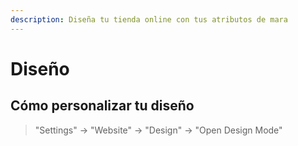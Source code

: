 ```yaml
---
description: Diseña tu tienda online con tus atributos de mara
---
```


# Diseño

## Cómo personalizar tu diseño

> "Settings" -&gt; "Website" -&gt; "Design" -&gt; "Open Design Mode"

